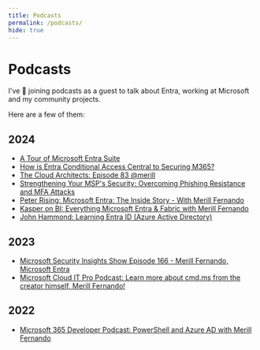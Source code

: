 ```yaml
---
title: Podcasts
permalink: /podcasts/
hide: true
---
```


# Podcasts

I've 💛 joining podcasts as a guest to talk about Entra, working at Microsoft and my community projects.

Here are a few of them:

## 2024

- [A Tour of Microsoft Entra Suite](https://www.youtube.com/watch?v=ptAQGhyqvDs)
- [How is Entra Conditional Access Central to Securing M365?](https://www.youtube.com/watch?v=zHOc5ugZ7gk)
- [The Cloud Architects: Episode 83 @merill](https://thearchitects.cloud/2024/02/21/episode-83-merill/)
- [Strengthening Your MSP's Security: Overcoming Phishing Resistance and MFA Attacks](https://www.youtube.com/watch?v=CPkV9Nz2WaA)
- [Peter Rising: Microsoft Entra: The Inside Story - With Merill Fernando](https://youtu.be/aJSd69TNzyI)
- [Kasper on BI: Everything Microsoft Entra & Fabric with Merill Fernando](https://youtu.be/2pI2LLjXAK0)
- [John Hammond: Learning Entra ID (Azure Active Directory)](https://youtu.be/5X_GyGxJXss)

## 2023

- [Microsoft Security Insights Show Episode 166 - Merill Fernando, Microsoft Entra](https://securityinsights.substack.com/p/microsoft-security-insights-show-292)
- [Microsoft Cloud IT Pro Podcast: Learn more about cmd.ms from the creator himself, Merill Fernando!](https://www.msclouditpropodcast.com/episode347/)

## 2022

- [Microsoft 365 Developer Podcast: PowerShell and Azure AD with Merill Fernando](https://www.m365devpodcast.com/e/powershell-and-azure-ad-with-merill-fernando/)
